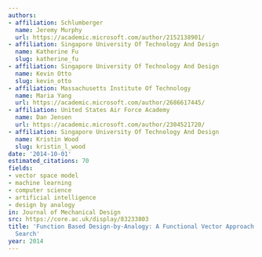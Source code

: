 ```yaml
---
authors:
- affiliation: Schlumberger
  name: Jeremy Murphy
  url: https://academic.microsoft.com/author/2152138901/
- affiliation: Singapore University Of Technology And Design
  name: Katherine Fu
  slug: katherine_fu
- affiliation: Singapore University Of Technology And Design
  name: Kevin Otto
  slug: kevin_otto
- affiliation: Massachusetts Institute Of Technology
  name: Maria Yang
  url: https://academic.microsoft.com/author/2686617445/
- affiliation: United States Air Force Academy
  name: Dan Jensen
  url: https://academic.microsoft.com/author/2304521720/
- affiliation: Singapore University Of Technology And Design
  name: Kristin Wood
  slug: kristin_l_wood
date: '2014-10-01'
estimated_citations: 70
fields:
- vector space model
- machine learning
- computer science
- artificial intelligence
- design by analogy
in: Journal of Mechanical Design
src: https://core.ac.uk/display/83233803
title: 'Function Based Design-by-Analogy: A Functional Vector Approach to Analogical
  Search'
year: 2014
---
```


